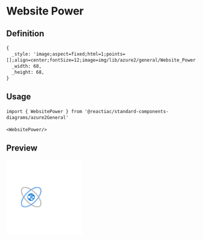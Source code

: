 # Website Power

## Definition

```
{
  _style: 'image;aspect=fixed;html=1;points=[];align=center;fontSize=12;image=img/lib/azure2/general/Website_Power.svg;strokeColor=none;',
  _width: 68,
  _height: 68,
}
```

## Usage

```
import { WebsitePower } from '@reactiac/standard-components-diagrams/azure2General'

<WebsitePower/>
```

## Preview

<img src="./website-power.png" width="200"/>
